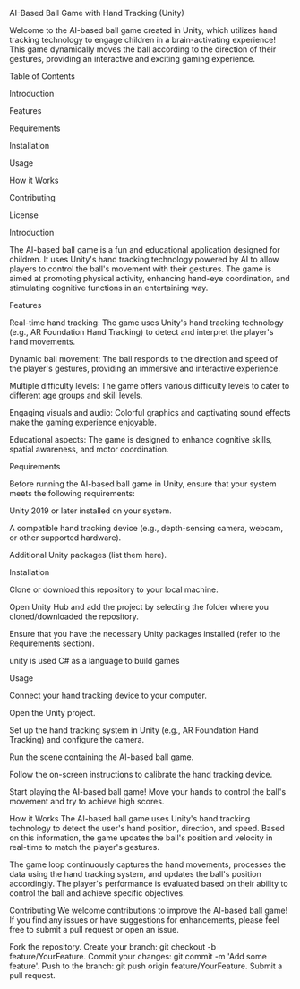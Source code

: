 AI-Based Ball Game with Hand Tracking (Unity)


Welcome to the AI-based ball game created in Unity, which utilizes hand tracking technology to engage children in a brain-activating experience! This game dynamically moves the ball according to the direction of their gestures, providing an interactive and exciting gaming experience.

Table of Contents

Introduction

Features

Requirements

Installation

Usage

How it Works

Contributing

License

Introduction

The AI-based ball game is a fun and educational application designed for children. It uses Unity's hand tracking technology powered by AI to allow players to control the ball's movement with their gestures. The game is aimed at promoting physical activity, enhancing hand-eye coordination, and stimulating cognitive functions in an entertaining way.


Features

Real-time hand tracking: The game uses Unity's hand tracking technology (e.g., AR Foundation Hand Tracking) to detect and interpret the player's hand movements.

Dynamic ball movement: The ball responds to the direction and speed of the player's gestures, providing an immersive and interactive experience.

Multiple difficulty levels: The game offers various difficulty levels to cater to different age groups and skill levels.

Engaging visuals and audio: Colorful graphics and captivating sound effects make the gaming experience enjoyable.

Educational aspects: The game is designed to enhance cognitive skills, spatial awareness, and motor coordination.

Requirements

Before running the AI-based ball game in Unity, ensure that your system meets the following requirements:


Unity 2019 or later installed on your system.

A compatible hand tracking device (e.g., depth-sensing camera, webcam, or other supported hardware).

Additional Unity packages (list them here).

Installation

Clone or download this repository to your local machine.


Open Unity Hub and add the project by selecting the folder where you cloned/downloaded the repository.


Ensure that you have the necessary Unity packages installed (refer to the Requirements section).

unity is used C# as a language to build games

Usage

Connect your hand tracking device to your computer.

Open the Unity project.

Set up the hand tracking system in Unity (e.g., AR Foundation Hand Tracking) and configure the camera.

Run the scene containing the AI-based ball game.

Follow the on-screen instructions to calibrate the hand tracking device.

Start playing the AI-based ball game! Move your hands to control the ball's movement and try to achieve high scores.

How it Works
The AI-based ball game uses Unity's hand tracking technology to detect the user's hand position, direction, and speed. Based on this information, the game updates the ball's position and velocity in real-time to match the player's gestures.

The game loop continuously captures the hand movements, processes the data using the hand tracking system, and updates the ball's position accordingly. The player's performance is evaluated based on their ability to control the ball and achieve specific objectives.

Contributing
We welcome contributions to improve the AI-based ball game! If you find any issues or have suggestions for enhancements, please feel free to submit a pull request or open an issue.

Fork the repository.
Create your branch: git checkout -b feature/YourFeature.
Commit your changes: git commit -m 'Add some feature'.
Push to the branch: git push origin feature/YourFeature.
Submit a pull request.
